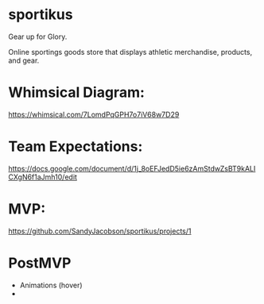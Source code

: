 # sportikus

Gear up for Glory.

Online sportings goods store that displays athletic merchandise, products, and gear.

# Whimsical Diagram:

https://whimsical.com/7LomdPqGPH7o7iV68w7D29

# Team Expectations:

https://docs.google.com/document/d/1j_8oEFJedD5ie6zAmStdwZsBT9kALICXgN6f1aJmh10/edit

# MVP: 

https://github.com/SandyJacobson/sportikus/projects/1

# PostMVP

- Animations (hover)
- 